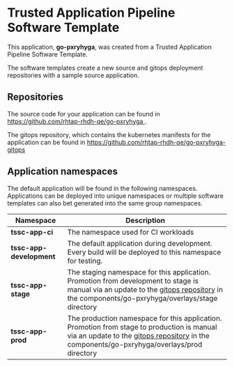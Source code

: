 # Trusted Application Pipeline Software Template

This application, **go-pxryhyga**, was created from a Trusted Application Pipeline Software Template.

The software templates create a new source and gitops deployment repositories with a sample source application. 

## Repositories

The source code for your application can be found in [https://github.com/rhtap-rhdh-qe/go-pxryhyga ](https://github.com/rhtap-rhdh-qe/go-pxryhyga ).
 
The gitops repository, which contains the kubernetes manifests for the application can be found in 
[https://github.com/rhtap-rhdh-qe/go-pxryhyga-gitops ](https://github.com/rhtap-rhdh-qe/go-pxryhyga-gitops ) 

## Application namespaces 

The default application will be found in the following namespaces. Applications can be deployed into unique namespaces or multiple software templates can also bet generated into the same group namespaces.  

|  Namespace   |  Description   |  
| -------- | -------- |
| **tssc-app-ci** | The namespace used for CI workloads |
| **tssc-app-development** | The default application during development. Every build will be deployed to this namespace for testing. |
| **tssc-app-stage** | The staging namespace for this application. Promotion from development to stage is manual via an update to the [gitops repository](https://github.com/rhtap-rhdh-qe/go-pxryhyga-gitops ) in the components/go-pxryhyga/overlays/stage directory |
| **tssc-app-prod** | The production namespace for this application. Promotion from stage to production is manual via an update to the [gitops repository](https://github.com/rhtap-rhdh-qe/go-pxryhyga-gitops ) in the components/go-pxryhyga/overlays/prod directory |